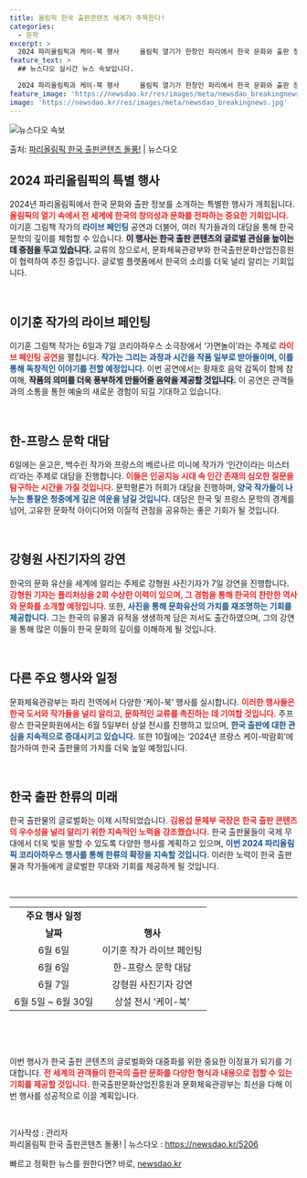 ```yaml
---
title: 올림픽 한국 출판콘텐츠 세계가 주목한다!
categories:
  - 문학
excerpt: >
  2024 파리올림픽과 케이-북 행사     올림픽 열기가 한창인 파리에서 한국 문화와 출판 정보를 소개하는 …
feature_text: >
  ## 뉴스다오 실시간 뉴스 속보입니다.

  2024 파리올림픽과 케이-북 행사     올림픽 열기가 한창인 파리에서 한국 문화와 출판 정보를 소개하는 …
feature_image: 'https://newsdao.kr/res/images/meta/newsdao_breakingnews.jpg'
image: 'https://newsdao.kr/res/images/meta/newsdao_breakingnews.jpg'
---
```


![뉴스다오 속보](https://newsdao.kr/res/images/meta/newsdao_breakingnews.jpg)

<p>출처: <a href="https://newsdao.kr/5206" rel="dofollow">파리올림픽 한국 출판콘텐츠 돌풍!</a> | 뉴스다오</p>

<h2 data-ke-size="size26">2024 파리올림픽의 특별 행사</h2>
<p data-ke-size="size16">2024년 파리올림픽에서 한국 문화와 출판 정보를 소개하는 특별한 행사가 개최됩니다. <b><span style="color: #ee2323;">올림픽의 열기 속에서 전 세계에 한국의 창의성과 문화를 전파하는 중요한 기회입니다.</span></b> 이기훈 그림책 작가의 <b><span style="color: #1a5490;">라이브 페인팅</span></b> 공연과 더불어, 여러 작가들과의 대담을 통해 한국 문학의 깊이를 체험할 수 있습니다. <b><span style="background-color: #21538527;">이 행사는 한국 출판 콘텐츠의 글로벌 관심을 높이는 데 중점을 두고 있습니다.</span></b> 교류의 장으로서, 문화체육관광부와 한국출판문화산업진흥원이 협력하여 추진 중입니다. 글로벌 플랫폼에서 한국의 소리를 더욱 널리 알리는 기회입니다.</p>

<p data-ke-size="size16">&nbsp;</p>

<h2 data-ke-size="size26">이기훈 작가의 라이브 페인팅</h2>
<p data-ke-size="size16">이기훈 그림책 작가는 6일과 7일 코리아하우스 소극장에서 ‘가면놀이’라는 주제로 <b><span style="color: #ee2323;">라이브 페인팅 공연</span></b>을 펼칩니다. <b><span style="color: #1a5490;">작가는 그리는 과정과 시간을 작품 일부로 받아들이며, 이를 통해 독창적인 이야기를 전할 예정입니다.</span></b> 이번 공연에서는 황재호 음악 감독이 함께 참여해, <b><span style="background-color: #21538527;">작품의 의미를 더욱 풍부하게 만들어줄 음악을 제공할 것입니다.</span></b> 이 공연은 관객들과의 소통을 통한 예술의 새로운 경험이 되길 기대하고 있습니다.</p>

<p data-ke-size="size16">&nbsp;</p>

<h2 data-ke-size="size26">한-프랑스 문학 대담</h2>
<p data-ke-size="size16">6일에는 윤고은, 백수린 작가와 프랑스의 베르나르 미니에 작가가 ‘인간이라는 미스터리’라는 주제로 대담을 진행합니다. <b><span style="color: #ee2323;">이들은 인공지능 시대 속 인간 존재의 심오한 질문을 탐구하는 시간을 가질 것입니다.</span></b> 문학평론가 허희가 대담을 진행하며, <b><span style="color: #1a5490;">양국 작가들이 나누는 통찰은 청중에게 깊은 여운을 남길 것입니다.</span></b> 대담은 한국 및 프랑스 문학의 경계를 넘어, 고유한 문화적 아이디어와 이질적 관점을 공유하는 좋은 기회가 될 것입니다.</p>

<p data-ke-size="size16">&nbsp;</p>

<h2 data-ke-size="size26">강형원 사진기자의 강연</h2>
<p data-ke-size="size16">한국의 문화 유산을 세계에 알리는 주제로 강형원 사진기자가 7일 강연을 진행합니다. <b><span style="color: #ee2323;">강형원 기자는 퓰리처상을 2회 수상한 이력이 있으며, 그 경험을 통해 한국의 찬란한 역사와 문화를 소개할 예정입니다.</span></b> 또한, <b><span style="color: #1a5490;">사진을 통해 문화유산의 가치를 재조명하는 기회를 제공합니다.</span></b> 그는 한국의 유물과 유적을 생생하게 담은 저서도 출간하였으며, 그의 강연을 통해 많은 이들이 한국 문화의 깊이를 이해하게 될 것입니다.</p>

<p data-ke-size="size16">&nbsp;</p>

<h2 data-ke-size="size26">다른 주요 행사와 일정</h2>
<p data-ke-size="size16">문화체육관광부는 파리 전역에서 다양한 ‘케이-북’ 행사를 실시합니다. <b><span style="color: #ee2323;">이러한 행사들은 한국 도서와 작가들을 널리 알리고, 문화적인 교류를 촉진하는 데 기여할 것입니다.</span></b> 주프랑스 한국문화원에서는 6월 5일부터 상설 전시를 진행하고 있으며, <b><span style="color: #1a5490;">한국 출판에 대한 관심을 지속적으로 증대시키고 있습니다.</span></b> 또한 10월에는 ‘2024년 프랑스 케이-박람회’에 참가하여 한국 출판물의 가치를 더욱 높일 예정입니다.</p>

<p data-ke-size="size16">&nbsp;</p>

<h2 data-ke-size="size26">한국 출판 한류의 미래</h2>
<p data-ke-size="size16">한국 출판물의 글로벌화는 이제 시작되었습니다. <b><span style="color: #ee2323;">김용섭 문체부 국장은 한국 출판 콘텐츠의 우수성을 널리 알리기 위한 지속적인 노력을 강조했습니다.</span></b> 한국 출판물들이 국제 무대에서 더욱 빛을 발할 수 있도록 다양한 행사를 계획하고 있으며, <b><span style="color: #1a5490;">이번 2024 파리올림픽 코리아하우스 행사를 통해 한류의 확장을 지속할 것입니다.</span></b> 이러한 노력이 한국 출판물과 작가들에게 글로벌한 무대와 기회를 제공하게 될 것입니다.</p>

<p data-ke-size="size16">&nbsp;</p>

<hr>

<table style="width: 100%;">
    <tr>
        <td style="text-align: center; height: 17px;"><b>주요 행사 일정</b></td>
    </tr>
    <tr>
        <td style="text-align: center; height: 17px;"><b>날짜</b></td>
        <td style="text-align: center; height: 17px;"><b>행사</b></td>
    </tr>
    <tr>
        <td style="text-align: center; height: 17px;">6월 6일</td>
        <td style="text-align: center; height: 17px;">이기훈 작가 라이브 페인팅</td>
    </tr>
    <tr>
        <td style="text-align: center; height: 17px;">6월 6일</td>
        <td style="text-align: center; height: 17px;">한-프랑스 문학 대담</td>
    </tr>
    <tr>
        <td style="text-align: center; height: 17px;">6월 7일</td>
        <td style="text-align: center; height: 17px;">강형원 사진기자 강연</td>
    </tr>
    <tr>
        <td style="text-align: center; height: 17px;">6월 5일 ~ 6월 30일</td>
        <td style="text-align: center; height: 17px;">상설 전시 '케이-북'</td>
    </tr>
</table>

<p data-ke-size="size16">&nbsp;</p>

<p data-ke-size="size16">&nbsp;</p>

<p data-ke-size="size16">이번 행사가 한국 출판 콘텐츠의 글로벌화와 대중화를 위한 중요한 이정표가 되기를 기대합니다. <b><span style="color: #ee2323;">전 세계의 관객들이 한국의 출판 문화를 다양한 형식과 내용으로 접할 수 있는 기회를 제공할 것입니다.</span></b> 한국출판문화산업진흥원과 문화체육관광부는 최선을 다해 이번 행사를 성공적으로 이끌 계획입니다.</p>

<p data-ke-size="size16">&nbsp;</p>

<p data-ke-size="size16">기사작성 : 관리자<br>파리올림픽 한국 출판콘텐츠 돌풍! | 뉴스다오  : <a href="https://newsdao.kr/5206">https://newsdao.kr/5206</a></p> 

빠르고 정확한 뉴스를 원한다면? 바로, <a href="https://newsdao.kr" rel="dofollow">newsdao.kr</a>


